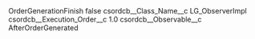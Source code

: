 <?xml version="1.0" encoding="UTF-8"?>
<CustomMetadata xmlns="http://soap.sforce.com/2006/04/metadata" xmlns:xsi="http://www.w3.org/2001/XMLSchema-instance" xmlns:xsd="http://www.w3.org/2001/XMLSchema">
    <label>OrderGenerationFinish</label>
    <protected>false</protected>
    <values>
        <field>csordcb__Class_Name__c</field>
        <value xsi:type="xsd:string">LG_ObserverImpl</value>
    </values>
    <values>
        <field>csordcb__Execution_Order__c</field>
        <value xsi:type="xsd:double">1.0</value>
    </values>
    <values>
        <field>csordcb__Observable__c</field>
        <value xsi:type="xsd:string">AfterOrderGenerated</value>
    </values>
</CustomMetadata>
